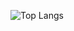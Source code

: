 

 ![Top Langs](https://github-readme-stats.vercel.app/api/top-langs/?username=aadrijupadya&hide=css&theme=tokyonight)
